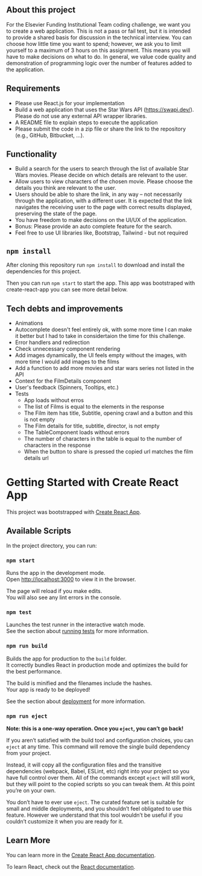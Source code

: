 ## About this project

For the Elsevier Funding Institutional Team coding challenge, we want you to create a web application. This is not a pass or fail test, but it is intended to provide a shared basis for discussion in the technical interview. You can choose how little time you want to spend; however, we ask you to limit yourself to a maximum of 3 hours on this assignment. This means you will have to make decisions on what to do. In general, we value code quality and demonstration of programming logic over the number of features added to the application.

## Requirements

-   Please use React.js for your implementation
-   Build a web application that uses the Star Wars API (https://swapi.dev/). Please do not use any external API wrapper libraries.
-   A README file to explain steps to execute the application
-   Please submit the code in a zip file or share the link to the repository (e.g., GitHub, Bitbucket, …).

## Functionality

-   Build a search for the users to search through the list of available Star Wars movies. Please decide on which details are relevant to the user.
-   Allow users to view characters of the chosen movie. Please choose the details you think are relevant to the user.
-   Users should be able to share the link, in any way – not necessarily through the application, with a different user. It is expected that the link navigates the receiving user to the page with correct results displayed, preserving the state of the page.
-   You have freedom to make decisions on the UI/UX of the application.
-   Bonus: Please provide an auto complete feature for the search.
-   Feel free to use UI libraries like, Bootstrap, Tailwind - but not required

## `npm install`

After cloning this repository run `npm install` to download and install the dependencies for this project.

Then you can run `npm start` to start the app. This app was bootstraped with create-react-app you can see more detail below.

## Tech debts and improvements

-   Animations
-   Autocomplete doesn't feel entirely ok, with some more time I can make it better but I had to take
    in considertaion the time for this challenge.
-   Error handlers and redirection
-   Check unnecessary component rendering
-   Add images dynamically, the UI feels empty without the images, with more time I would add images to
    the films
-   Add a function to add more movies and star wars series not listed in the API
-   Context for the FilmDetails component
-   User's feedback (Spinners, Tooltips, etc.)
-   Tests
    -   App loads without erros
    -   The list of Films is equal to the elements in the response
    -   The Film item has title, Subtitle, opening crawl and a button and this is not empty
    -   The Film details for title, subtitle, director, is not empty
    -   The TableComponent loads without errors
    -   The number of characters in the table is equal to the number of characters in the response
    -   When the button to share is pressed the copied url matches the film details url

# Getting Started with Create React App

This project was bootstrapped with [Create React App](https://github.com/facebook/create-react-app).

## Available Scripts

In the project directory, you can run:

### `npm start`

Runs the app in the development mode.\
Open [http://localhost:3000](http://localhost:3000) to view it in the browser.

The page will reload if you make edits.\
You will also see any lint errors in the console.

### `npm test`

Launches the test runner in the interactive watch mode.\
See the section about [running tests](https://facebook.github.io/create-react-app/docs/running-tests) for more information.

### `npm run build`

Builds the app for production to the `build` folder.\
It correctly bundles React in production mode and optimizes the build for the best performance.

The build is minified and the filenames include the hashes.\
Your app is ready to be deployed!

See the section about [deployment](https://facebook.github.io/create-react-app/docs/deployment) for more information.

### `npm run eject`

**Note: this is a one-way operation. Once you `eject`, you can’t go back!**

If you aren’t satisfied with the build tool and configuration choices, you can `eject` at any time. This command will remove the single build dependency from your project.

Instead, it will copy all the configuration files and the transitive dependencies (webpack, Babel, ESLint, etc) right into your project so you have full control over them. All of the commands except `eject` will still work, but they will point to the copied scripts so you can tweak them. At this point you’re on your own.

You don’t have to ever use `eject`. The curated feature set is suitable for small and middle deployments, and you shouldn’t feel obligated to use this feature. However we understand that this tool wouldn’t be useful if you couldn’t customize it when you are ready for it.

## Learn More

You can learn more in the [Create React App documentation](https://facebook.github.io/create-react-app/docs/getting-started).

To learn React, check out the [React documentation](https://reactjs.org/).
